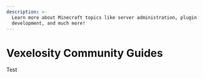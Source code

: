 ```yaml
---
description: >-
  Learn more about Minecraft topics like server administration, plugin
  development, and much more!
---
```


# Vexelosity Community Guides

Test

